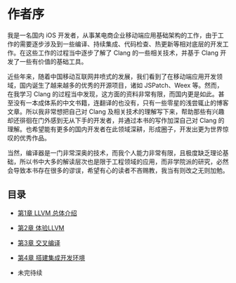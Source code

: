 # 作者序

我是一名国内 iOS 开发者，从事某电商企业移动端应用基础架构的工作，由于工作的需要逐步涉及到一些编译、持续集成、代码检查、热更新等相对底层的开发工作。在这些工作的过程当中逐步了解了 Clang 的一些相关技术，并基于 Clang 开发了一些有价值的基础工具。

近些年来，随着中国移动互联网井喷式的发展，我们看到了在移动端应用开发领域，国内诞生了越来越多的优秀的开源项目，诸如 JSPatch、Weex 等。然而，在我学习 Clang 的过程当中发现，这方面的资料非常有限，而国内更是如此。甚至没有一本成体系的中文书籍，连翻译的也没有，只有一些零星的浅尝辄止的博客文章。所以我非常想把自己对 Clang 及相关技术的理解写下来，帮助那些有兴趣却还徘徊在门外感到无从下手的开发者，并通过本书的写作加深自己对 Clang 的理解。也希望能有更多的国内开发者在此领域深耕，形成圈子，开发出更为世界惊叹的优秀作品。

当然，编译器是一门非常深奥的技术，而我个人能力非常有限，且极度缺乏理论基础，所以书中大多的解读层次也是限于工程领域的应用，而非学院派的研究，必然会导致本书存在很多的谬误，希望有心的读者不吝赐教，我当有则改之无则加勉。

## 目录

- [第1章 LLVM 总体介绍](ch01.md)

- [第2章 体验LLVM](ch02.md)

- [第3章 交叉编译](ch03.md)

- [第4章 搭建集成开发环境](ch04.md)

- 未完待续


